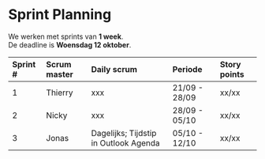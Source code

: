 # Sprint Planning

We werken met sprints van **1 week**.  
De deadline is **Woensdag 12 oktober**.

| Sprint #  | Scrum master  | Daily scrum                           | Periode       | Story points  |
| :-------- | :------------ | :------------------------------------ | :------------ | :------------ |
| 1         | Thierry       | xxx                                   | 21/09 - 28/09 | xx/xx         |
| 2         | Nicky         | xxx                                   | 28/09 - 05/10 | xx/xx         |
| 3         | Jonas         | Dagelijks; Tijdstip in Outlook Agenda | 05/10 - 12/10 | xx/xx         |
